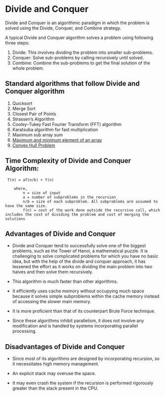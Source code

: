 # Divide and Conquer
Divide and Conquer is an algorithmic paradigm in which the problem is solved using the Divide, Conquer, and Combine strategy.

A typical Divide and Conquer algorithm solves a problem using following three steps:

1. Divide: This involves dividing the problem into smaller sub-problems.
2. Conquer: Solve sub-problems by calling recursively until solved.
3. Combine: Combine the sub-problems to get the final solution of the whole problem.



## Standard algorithms that follow Divide and Conquer algorithm

1. Quicksort
2. Merge Sort
3. Closest Pair of Points
4. Strassen’s Algorithm
5. Cooley–Tukey Fast Fourier Transform (FFT) algorithm
6. Karatsuba algorithm for fast multiplication 
7. Maximum sub array sum
8. [Maximum and minimum element of an array](Maximum%20and%20minium%20of%20an%20array/readme.md)
9. [Convex Hull Problem](Convex%20Hull%20PRoblem#readme)

## Time Complexity of Divide and Conquer Algorithm:
```
 T(n) = aT(n/b) + f(n)
    
    where,
        n = size of input
        a = number of subproblems in the recursion
        n/b = size of each subproblem. All subproblems are assumed to have the same size.
        f(n) = cost of the work done outside the recursive call, which includes the cost of dividing the problem and cost of merging the solutions
```

## Advantages of Divide and Conquer

- Divide and Conquer tend to successfully solve one of the biggest problems, such as the Tower of Hanoi, a mathematical puzzle. It is challenging to solve complicated problems for which you have no basic idea, but with the help of the divide and conquer approach, it has lessened the effort as it works on dividing the main problem into two halves and then solve them recursively. 

- This algorithm is much faster than other algorithms.

- It efficiently uses cache memory without occupying much space because it solves simple subproblems within the cache memory instead of accessing the slower main memory.

- It is more proficient than that of its counterpart Brute Force technique.

- Since these algorithms inhibit parallelism, it does not involve any modification and is handled by systems incorporating parallel processing.

## Disadvantages of Divide and Conquer

- Since most of its algorithms are designed by incorporating recursion, so it necessitates high memory management.

- An explicit stack may overuse the space.

- It may even crash the system if the recursion is performed rigorously greater than the stack present in the CPU.

